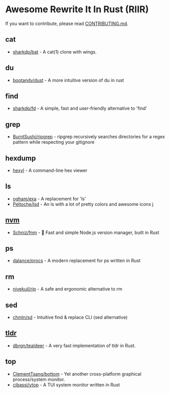 # Awesome Rewrite It In Rust (RIIR)

If you want to contribute, please read [CONTRIBUTING.md](CONTRIBUTING.md).

## cat

* [sharkdp/bat](https://github.com/sharkdp/bat) - A cat(1) clone with wings.

## du

* [bootandy/dust](https://github.com/bootandy/dust) - A more intuitive version of du in rust

## find

* [sharkdp/fd](https://github.com/sharkdp/fd) - A simple, fast and user-friendly alternative to 'find'

## grep

* [BurntSushi/ripgrep](https://github.com/BurntSushi/ripgrep) - ripgrep recursively searches directories for a regex pattern while respecting your gitignore

## hexdump

* [hexyl](https://github.com/sharkdp/hexyl) - A command-line hex viewer

## ls

* [ogham/exa](https://github.com/ogham/exa) - A replacement for 'ls' 
* [Peltoche/lsd](https://github.com/Peltoche/lsd) - An ls with a lot of pretty colors and awesome icons
j

## [nvm](https://github.com/nvm-sh/nvm)

* [Schniz/fnm](https://github.com/Schniz/fnm) - 🚀 Fast and simple Node.js version manager, built in Rust

## ps

* [dalance/procs](https://github.com/dalance/procs) - A modern replacement for ps written in Rust

## rm

* [nivekuil/rip](https://github.com/nivekuil/rip) - A safe and ergonomic alternative to rm

## sed

* [chmln/sd](https://github.com/chmln/sd) - Intuitive find & replace CLI (sed alternative)

## [tldr](https://github.com/tldr-pages/tldr)

* [dbrgn/tealdeer](https://github.com/dbrgn/tealdeer) - A very fast implementation of tldr in Rust.

## top

* [ClementTsang/bottom](https://github.com/ClementTsang/bottom) - Yet another cross-platform graphical process/system monitor.
* [cjbassi/ytop](https://github.com/cjbassi/ytop) - A TUI system monitor written in Rust
